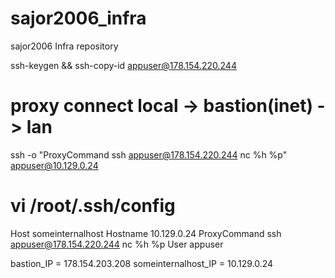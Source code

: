 # sajor2006_infra
sajor2006 Infra repository


ssh-keygen && ssh-copy-id appuser@178.154.220.244

# proxy connect local -> bastion(inet) -> lan
ssh -o "ProxyCommand ssh appuser@178.154.220.244 nc %h %p" appuser@10.129.0.24

# vi /root/.ssh/config
Host someinternalhost
        Hostname 10.129.0.24
        ProxyCommand ssh appuser@178.154.220.244 nc %h %p
        User appuser



bastion_IP = 178.154.203.208
someinternalhost_IP = 10.129.0.24

